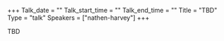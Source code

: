 +++
Talk_date = ""
Talk_start_time = ""
Talk_end_time = ""
Title = "TBD"
Type = "talk"
Speakers = ["nathen-harvey"]
+++

TBD
